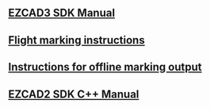 ## [EZCAD3 SDK Manual](/EZCAD3_SDK_Manual)
## [Flight marking instructions](/Flight_marking_instructions)
## [Instructions for offline marking output](/Instructions_for_offline_marking_output)
## [EZCAD2 SDK C++ Manual](/EZCAD2_SDK_C++_Manual)
